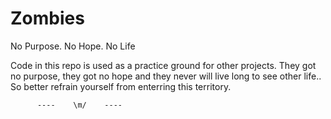 Zombies
=======

No Purpose. No Hope. No Life


Code in this repo is used as a practice ground for other projects.
They got no purpose, they got no hope and they never will live long to see other life.. 
So better refrain yourself from enterring this territory.

          ----    \m/    ----
